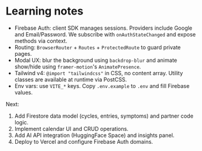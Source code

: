 # Learning notes

- Firebase Auth: client SDK manages sessions. Providers include Google and Email/Password. We subscribe with `onAuthStateChanged` and expose methods via context.
- Routing: `BrowserRouter` + `Routes` + `ProtectedRoute` to guard private pages.
- Modal UX: blur the background using `backdrop-blur` and animate show/hide using `framer-motion`'s `AnimatePresence`.
- Tailwind v4: `@import "tailwindcss"` in CSS, no content array. Utility classes are available at runtime via PostCSS.
- Env vars: use `VITE_*` keys. Copy `.env.example` to `.env` and fill Firebase values.

Next:
1) Add Firestore data model (cycles, entries, symptoms) and partner code logic.
2) Implement calendar UI and CRUD operations.
3) Add AI API integration (HuggingFace Space) and insights panel.
4) Deploy to Vercel and configure Firebase Auth domains.